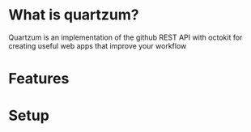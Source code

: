   # What is quartzum?
  Quartzum is an implementation of the github REST API with octokit for creating useful web apps that improve your workflow
  # Features
  
  # Setup
